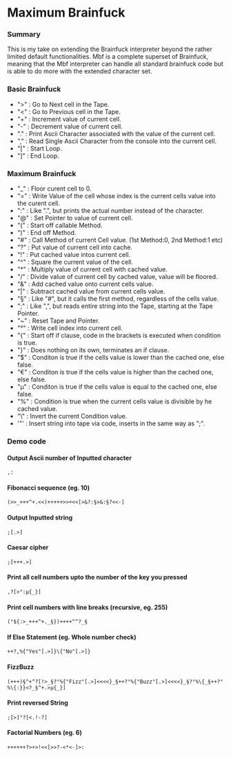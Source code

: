 # Maximum Brainfuck

### Summary
This is my take on extending the Brainfuck interpreter beyond the rather limited default functionalities. Mbf is a complete superset of Brainfuck, meaning that the Mbf interpreter can handle all standard brainfuck code but is able to do more with the extended character set.


### Basic Brainfuck
- ">" : Go to Next cell in the Tape.
- "<" : Go to Previous cell in the Tape.
- "+" : Increment value of current cell.
- "-" : Decrement value of current cell.
- "." : Print Ascii Character associated with the value of the current cell.
- "," : Read Single Ascii Character from the console into the current cell. 
- "[" : Start Loop.
- "]" : End Loop.
### Maximum Brainfuck
- "_" : Floor curent cell to 0.
- "=" : Write Value of the cell whose index is the current cells value into the curent cell.
- ":" : Like ".", but prints the actual number instead of the character.
- "@" : Set Pointer to value of current cell.
- "(" : Start off callable Method.
- ")" : End off Method.
- "#" : Call Method of current Cell value. (1st Method:0, 2nd Method:1 etc)
- "?" : Put value of current cell into cache.
- "!" : Put cached value intos current cell.
- "^" : Square the current value of the cell.
- "*" : Multiply value of current cell with cached value.
- "/" : Divide value of current cell by cached value, value will be floored.
- "&" : Add cached value onto current cells value.
- "|" : Subtract cached value from current cells value.
- "§" : Like "#", but it calls the first method, regardless of the cells value.
- ";" : Like ",", but reads entire string into the Tape, starting at the Tape Pointer.
- "~" : Reset Tape and Pointer.
- "°" : Write cell index into current cell.
- "{" : Start off if clause, code in the brackets is executed when condition is true.
- "}" : Does nothing on its own, terminates an if clause.
- "$" : Conditon is true if the cells value is lower than the cached one, else false.
- "€" : Conditon is true if the cells value is higher than the cached one, else false.
- "µ" : Conditon is true if the cells value is equal to the cached one, else false.
- "%" : Condition is true when the current cells value is divisible by he cached value.
- "\\" : Invert the current Condition value.
- '"' : Insert string into tape via code, inserts in the same way as ";".

### Demo code

#### Output Ascii number of Inputted character
    ,:

#### Fibonacci sequence (eg. 10)
    (>>_+++^+.<<)+++++>>+<<[>&?:§>&:§?<<-]

#### Output Inputted string
    ;[.>]

#### Caesar cipher
    ;[+++.>]    

#### Print all cell numbers upto the number of the key you pressed
    ,?[>°:µ{_}]

#### Print cell numbers with line breaks (recursive, eg. 255)
    (°${:>_+++^+._§})++++^^?_§

#### If Else Statement (eg. Whole number check)
    ++?,%{"Yes"[.>]}\{"No"[.>]}

#### FizzBuzz
    (+++)§^+^?[!>_§?°%{"Fizz"[.>]<<<<}_§++?°%{"Buzz"[.>]<<<<}_§?°%\{_§++?°%\{:}}<?_§^+.>µ{_}]

#### Print reversed String
    ;[>]°?[<.!-?]

#### Factorial Numbers (eg. 6)
    ++++++?>+>!<<[>>?-<*<-]>: